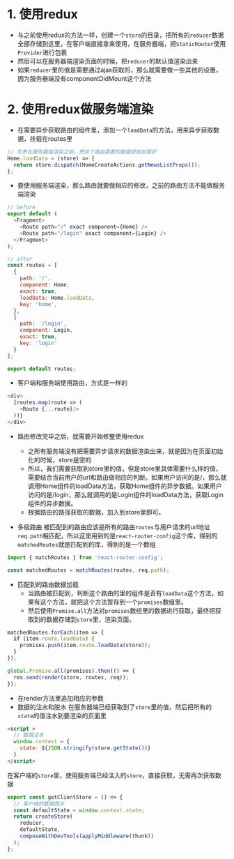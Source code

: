 # 1. 使用redux
+ 与之前使用redux的方法一样，创建一个`store`的目录，把所有的`reducer`数据全部存储到这里，在客户端直接拿来使用，在服务器端，把`StaticRouter`使用`Provider`进行包裹
+ 然后可以在服务器端渲染页面的时候，把`reducer`的默认值渲染出来
+ 如果`reducer`里的值是需要通过ajax获取的，那么就需要做一些其他的设置，因为服务器端没有componentDidMount这个方法

# 2. 使用redux做服务端渲染

+ 在需要异步获取路由的组件里，添加一个`loadData`的方法，用来异步获取数据，挂载在routes里

```javascript
// 负责在服务器端渲染之前，把这个路由需要的数据提前加载好
Home.loadData = (store) => {
  return store.dispatch(HomeCreateActions.getNewsListProps());
};
```


+ 要使用服务端渲染，那么路由就要做相应的修改，之前的路由方法不能做服务端渲染
```javascript
// before
export default (
  <Fragment>
    <Route path="/" exact component={Home} />
    <Route path="/login" exact component={Login} />
  </Fragment>
);

```

```javascript
// after
const routes = [
  {
    path: '/',
    component: Home,
    exact: true,
    loadData: Home.loadData,
    key: 'home',
  },
  {
    path: '/login',
    component: Login,
    exact: true,
    key: 'login'
  }
];

export default routes;
```

+ 客户端和服务端使用路由，方式是一样的
```javascript
<div>
  {routes.map(route => (
    <Route {...route}/>
  ))}
</div>
```

+ 路由修改完毕之后，就需要开始修整使用redux
    + 之所有服务端没有把需要异步请求的数据渲染出来，就是因为在页面初始化的时候，store是空的
    + 所以，我们需要获取到store里的值，但是store里具体需要什么样的值，需要结合当前用户的url和路由做相应的判断。如果用户访问的是/，那么就调用Home组件的loadData方法，获取Home组件的异步数据。如果用户访问的是/login，那么就调用的是Login组件的loadData方法，获取Login组件的异步数据。
    + 根据路由的路径获取的数据，加入到store里即可。

+ 多级路由
被匹配到的路由应该是所有的路由`routes`与用户请求的url地址`req.path`相匹配，所以这里用到的是`react-router-config`这个库，得到的`matchedRoutes`就是匹配到的库，得到的是一个数组

```javascript
import { matchRoutes } from 'react-router-config';

const matchedRoutes = matchRoutes(routes, req.path);
```

+ 匹配到的路由数据加载
    + 当路由被匹配到，判断这个路由的里的组件是否有`loadData`这个方法，如果有这个方法，就把这个方法暂存到一个`promises`数组里。
    + 然后使用`Promise.all`方法对`promises`数组里的数据进行获取，最终把获取到的数据存储到`store`里，渲染页面。

```javascript
matchedRoutes.forEach(item => {
  if (item.route.loadData) {
    promises.push(item.route.loadData(store));
  }
});

global.Promise.all(promises).then(() => {
  res.send(render(store, routes, req));
});
```

+ 在render方法里追加相应的参数
+ 数据的注水和脱水
在服务器端已经获取到了`store`里的值，然后把所有的`state`的值注水到要渲染的页面里

```html
<script >
  // 数据注水
  window.context = {
    state: ${JSON.stringify(store.getState())}
  }
</script>
```

在客户端的`store`里，使用服务端已经注入的`store`，直接获取，无需再次获取数据

```javascript
export const getClientStore = () => {
  // 客户端的数据脱水
  const defaultState = window.context.state;
  return createStore(
    reducer,
    defaultState,
    composeWithDevTools(applyMiddleware(thunk))
  );
};
```


